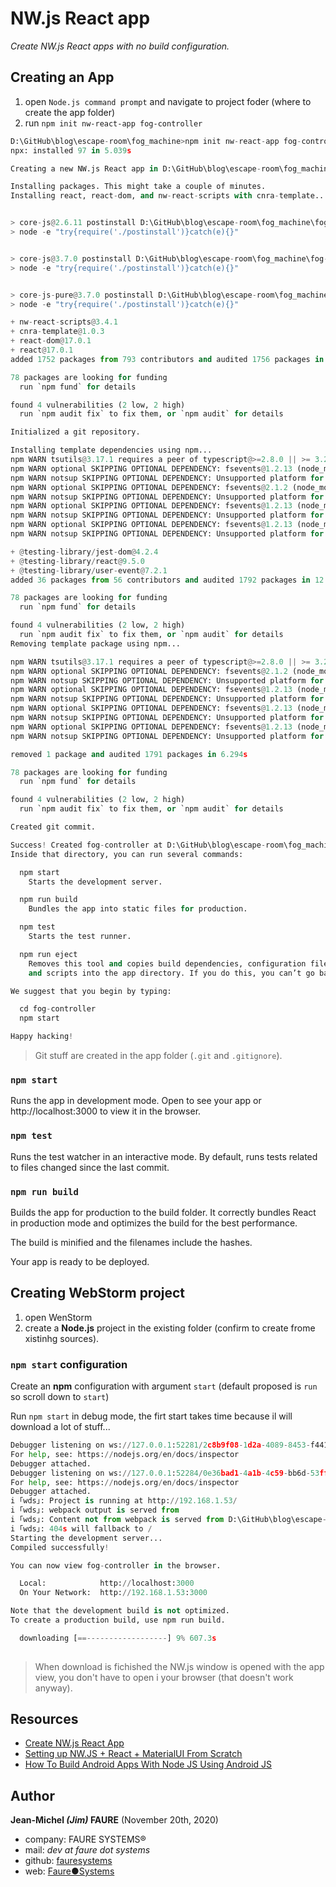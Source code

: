 # NW.js React app
*Create NW.js React apps with no build configuration.*


## Creating an App
1. open `Node.js command prompt` and navigate to project foder (where to create the app folder)
2. run `npm init nw-react-app fog-controller`

```python
D:\GitHub\blog\escape-room\fog_machine>npm init nw-react-app fog-controller
npx: installed 97 in 5.039s

Creating a new NW.js React app in D:\GitHub\blog\escape-room\fog_machine\fog-controller.

Installing packages. This might take a couple of minutes.
Installing react, react-dom, and nw-react-scripts with cnra-template...


> core-js@2.6.11 postinstall D:\GitHub\blog\escape-room\fog_machine\fog-controller\node_modules\babel-runtime\node_modules\core-js
> node -e "try{require('./postinstall')}catch(e){}"


> core-js@3.7.0 postinstall D:\GitHub\blog\escape-room\fog_machine\fog-controller\node_modules\core-js
> node -e "try{require('./postinstall')}catch(e){}"


> core-js-pure@3.7.0 postinstall D:\GitHub\blog\escape-room\fog_machine\fog-controller\node_modules\core-js-pure
> node -e "try{require('./postinstall')}catch(e){}"

+ nw-react-scripts@3.4.1
+ cnra-template@1.0.3
+ react-dom@17.0.1
+ react@17.0.1
added 1752 packages from 793 contributors and audited 1756 packages in 151.404s

78 packages are looking for funding
  run `npm fund` for details

found 4 vulnerabilities (2 low, 2 high)
  run `npm audit fix` to fix them, or `npm audit` for details

Initialized a git repository.

Installing template dependencies using npm...
npm WARN tsutils@3.17.1 requires a peer of typescript@>=2.8.0 || >= 3.2.0-dev || >= 3.3.0-dev || >= 3.4.0-dev || >= 3.5.0-dev || >= 3.6.0-dev || >= 3.6.0-beta || >= 3.7.0-dev || >= 3.7.0-beta but none is installed. You must install peer dependencies yourself.
npm WARN optional SKIPPING OPTIONAL DEPENDENCY: fsevents@1.2.13 (node_modules\jest-haste-map\node_modules\fsevents):
npm WARN notsup SKIPPING OPTIONAL DEPENDENCY: Unsupported platform for fsevents@1.2.13: wanted {"os":"darwin","arch":"any"} (current: {"os":"win32","arch":"x64"})
npm WARN optional SKIPPING OPTIONAL DEPENDENCY: fsevents@2.1.2 (node_modules\fsevents):
npm WARN notsup SKIPPING OPTIONAL DEPENDENCY: Unsupported platform for fsevents@2.1.2: wanted {"os":"darwin","arch":"any"} (current: {"os":"win32","arch":"x64"})
npm WARN optional SKIPPING OPTIONAL DEPENDENCY: fsevents@1.2.13 (node_modules\watchpack-chokidar2\node_modules\fsevents):
npm WARN notsup SKIPPING OPTIONAL DEPENDENCY: Unsupported platform for fsevents@1.2.13: wanted {"os":"darwin","arch":"any"} (current: {"os":"win32","arch":"x64"})
npm WARN optional SKIPPING OPTIONAL DEPENDENCY: fsevents@1.2.13 (node_modules\webpack-dev-server\node_modules\fsevents):
npm WARN notsup SKIPPING OPTIONAL DEPENDENCY: Unsupported platform for fsevents@1.2.13: wanted {"os":"darwin","arch":"any"} (current: {"os":"win32","arch":"x64"})

+ @testing-library/jest-dom@4.2.4
+ @testing-library/react@9.5.0
+ @testing-library/user-event@7.2.1
added 36 packages from 56 contributors and audited 1792 packages in 12.474s

78 packages are looking for funding
  run `npm fund` for details

found 4 vulnerabilities (2 low, 2 high)
  run `npm audit fix` to fix them, or `npm audit` for details
Removing template package using npm...

npm WARN tsutils@3.17.1 requires a peer of typescript@>=2.8.0 || >= 3.2.0-dev || >= 3.3.0-dev || >= 3.4.0-dev || >= 3.5.0-dev || >= 3.6.0-dev || >= 3.6.0-beta || >= 3.7.0-dev || >= 3.7.0-beta but none is installed. You must install peer dependencies yourself.
npm WARN optional SKIPPING OPTIONAL DEPENDENCY: fsevents@2.1.2 (node_modules\fsevents):
npm WARN notsup SKIPPING OPTIONAL DEPENDENCY: Unsupported platform for fsevents@2.1.2: wanted {"os":"darwin","arch":"any"} (current: {"os":"win32","arch":"x64"})
npm WARN optional SKIPPING OPTIONAL DEPENDENCY: fsevents@1.2.13 (node_modules\jest-haste-map\node_modules\fsevents):
npm WARN notsup SKIPPING OPTIONAL DEPENDENCY: Unsupported platform for fsevents@1.2.13: wanted {"os":"darwin","arch":"any"} (current: {"os":"win32","arch":"x64"})
npm WARN optional SKIPPING OPTIONAL DEPENDENCY: fsevents@1.2.13 (node_modules\watchpack-chokidar2\node_modules\fsevents):
npm WARN notsup SKIPPING OPTIONAL DEPENDENCY: Unsupported platform for fsevents@1.2.13: wanted {"os":"darwin","arch":"any"} (current: {"os":"win32","arch":"x64"})
npm WARN optional SKIPPING OPTIONAL DEPENDENCY: fsevents@1.2.13 (node_modules\webpack-dev-server\node_modules\fsevents):
npm WARN notsup SKIPPING OPTIONAL DEPENDENCY: Unsupported platform for fsevents@1.2.13: wanted {"os":"darwin","arch":"any"} (current: {"os":"win32","arch":"x64"})

removed 1 package and audited 1791 packages in 6.294s

78 packages are looking for funding
  run `npm fund` for details

found 4 vulnerabilities (2 low, 2 high)
  run `npm audit fix` to fix them, or `npm audit` for details

Created git commit.

Success! Created fog-controller at D:\GitHub\blog\escape-room\fog_machine\fog-controller
Inside that directory, you can run several commands:

  npm start
    Starts the development server.

  npm run build
    Bundles the app into static files for production.

  npm test
    Starts the test runner.

  npm run eject
    Removes this tool and copies build dependencies, configuration files
    and scripts into the app directory. If you do this, you can’t go back!

We suggest that you begin by typing:

  cd fog-controller
  npm start

Happy hacking!

```

> Git stuff are created in the app folder (`.git` and `.gitignore`).

### `npm start`

Runs the app in development mode.
Open to see your app or http://localhost:3000 to view it in the browser.

### `npm test`

Runs the test watcher in an interactive mode.
By default, runs tests related to files changed since the last commit.

### `npm run build`

Builds the app for production to the build folder.
It correctly bundles React in production mode and optimizes the build for the best performance.

The build is minified and the filenames include the hashes.

Your app is ready to be deployed.


## Creating WebStorm project
1. open WenStorm
2. create a **Node.js** project in the existing folder (confirm to create frome xistinhg sources).

### `npm start` configuration

Create an **npm** configuration with argument `start` (default proposed is `run` so scroll down to `start`)

Run `npm start` in debug mode, the firt start takes time because il will download a lot of stuff...

```python
Debugger listening on ws://127.0.0.1:52281/2c8b9f08-1d2a-4089-8453-f44153221018
For help, see: https://nodejs.org/en/docs/inspector
Debugger attached.
Debugger listening on ws://127.0.0.1:52284/0e36bad1-4a1b-4c59-bb6d-53ffd3403087
For help, see: https://nodejs.org/en/docs/inspector
Debugger attached.
i ｢wds｣: Project is running at http://192.168.1.53/
i ｢wds｣: webpack output is served from
i ｢wds｣: Content not from webpack is served from D:\GitHub\blog\escape-room\fog_machine\fog-controller\public
i ｢wds｣: 404s will fallback to /
Starting the development server...
Compiled successfully!

You can now view fog-controller in the browser.

  Local:            http://localhost:3000
  On Your Network:  http://192.168.1.53:3000

Note that the development build is not optimized.
To create a production build, use npm run build.

  downloading [==------------------] 9% 607.3s
  
```

> When download is fichished the NW.js window is opened with the app view, you don't have to open i your browser (that doesn't work anyway).


## Resources

* <a href="https://github.com/naviapps/create-nw-react-app" target="_blank">Create NW.js React App</a>
* <a href="https://medium.com/@matteofumagalli1275/setting-up-nw-js-react-materialui-from-scratch-5a83c3f58355" target="_blank">Setting up NW.JS + React + MaterialUI From Scratch</a>
* <a href="https://blog.usejournal.com/how-to-build-android-apps-with-node-js-using-android-js-2aa4643be87b" target="_blank">How To Build Android Apps With Node JS Using Android JS</a>

## Author

**Jean-Michel _(Jim)_ FAURE** (November 20th, 2020)
* company: FAURE SYSTEMS®
* mail: *dev at faure dot systems*
* github: <a href="https://github.com/fauresystems" target="_blank">fauresystems</a>
* web: <a href="https://faure.systems/" target="_blank">Faure●Systems</a>